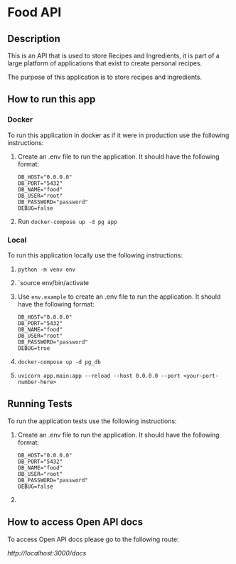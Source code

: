# Food API

## Description

This is an API that is used to store Recipes and Ingredients,
it is part of a large platform of applications that exist to
create personal recipes.

The purpose of this application is to store recipes and ingredients.

## How to run this app

### Docker

To run this application in docker as if it were in production use the following instructions:

1. Create an .env file to run the application. It should have the following format:

    ```env
    DB_HOST="0.0.0.0"
    DB_PORT="5432"
    DB_NAME="food"
    DB_USER="root"
    DB_PASSWORD="password"
    DEBUG=false
    ```

2. Run `docker-compose up -d pg app`

### Local

To run this application locally use the following instructions:

1. `python -m venv env`
2. `source env/bin/activate
3. Use `env.example` to create an .env file to run the application. It should have the following format:

    ```env
    DB_HOST="0.0.0.0"
    DB_PORT="5432"
    DB_NAME="food"
    DB_USER="root"
    DB_PASSWORD="password"
    DEBUG=true
    ```

4. `docker-compose up -d pg_db`
5. `uvicorn app.main:app --reload --host 0.0.0.0 --port <your-port-number-here>`

## Running Tests

To run the application tests use the following instructions:

1. Create an .env file to run the application. It should have the following format:

    ```env
    DB_HOST="0.0.0.0"
    DB_PORT="5432"
    DB_NAME="food"
    DB_USER="root"
    DB_PASSWORD="password"
    DEBUG=false

2. 

## How to access Open API docs

To access Open API docs please go to the following route:

*http://localhost:3000/docs*
